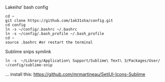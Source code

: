 Lakei$ha'$ bash config

```
cd ~
git clone https://github.com/1ak31sha/config.git
cd config
ln -s ~/config/.bashrc ~/.bashrc
ln -s ~/config/.bash_profile ~/.bash_profile
cd ~
source .bashrc #or restart the terminal
```

Sublime snips symlink
```
ln -s  ~/Library/Application\ Support/Sublime\ Text\ 3/Packages/User/ ~/config/sublime-snip
```

...
install this:
https://github.com/mrmartineau/SetiUI-Icons-Sublime
